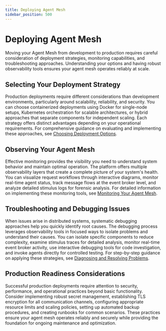 ```yaml
---
title: Deploying Agent Mesh
sidebar_position: 500
---
```


# Deploying Agent Mesh

Moving your Agent Mesh from development to production requires careful consideration of deployment strategies, monitoring capabilities, and troubleshooting approaches. Understanding your options and having robust observability tools ensures your agent mesh operates reliably at scale.

## Selecting Your Deployment Strategy

Production deployments require different considerations than development environments, particularly around scalability, reliability, and security. You can choose containerized deployments using Docker for single-node setups, Kubernetes orchestration for scalable architectures, or hybrid approaches that separate components for independent scaling. Each strategy offers distinct advantages depending on your operational requirements. For comprehensive guidance on evaluating and implementing these approaches, see [Choosing Deployment Options](deployment-options.md).

## Observing Your Agent Mesh

Effective monitoring provides the visibility you need to understand system behavior and maintain optimal operation. The platform offers multiple observability layers that create a complete picture of your system's health. You can visualize request workflows through interactive diagrams, monitor real-time agent status, track message flows at the event broker level, and analyze detailed stimulus logs for forensic analysis. For detailed information on implementing these monitoring tools, see [Monitoring Your Agent Mesh](observability.md).

## Troubleshooting and Debugging Issues

When issues arise in distributed systems, systematic debugging approaches help you quickly identify root causes. The debugging process leverages observability tools in focused ways to isolate problems and understand their causes. You can isolate specific components to reduce complexity, examine stimulus traces for detailed analysis, monitor real-time event broker activity, use interactive debugging tools for code investigation, and invoke agents directly for controlled testing. For step-by-step guidance on applying these strategies, see [Diagnosing and Resolving Problems](debugging.md).

## Production Readiness Considerations

Successful production deployments require attention to security, performance, and operational practices beyond basic functionality. Consider implementing robust secret management, establishing TLS encryption for all communication channels, configuring appropriate resource limits and scaling policies, setting up automated backup procedures, and creating runbooks for common scenarios. These practices ensure your agent mesh operates reliably and securely while providing the foundation for ongoing maintenance and optimization.